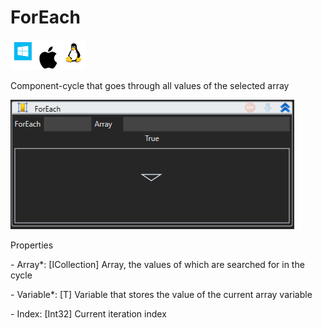 # ForEach

![](<../../../.gitbook/assets/image (36).png>)

Component-cycle that goes through all values of the selected array

![](<../../../.gitbook/assets/1 (110).png>)

Properties

&#x20;\- Array\*: \[ICollection] Array, the values of which are searched for in the cycle

&#x20;\- Variable\*: \[T] Variable that stores the value of the current array variable

&#x20;\- Index: \[Int32] Current iteration index
